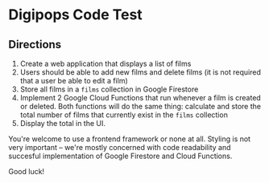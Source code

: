 # Digipops Code Test

## Directions

1.  Create a web application that displays a list of films
2.  Users should be able to add new films and delete films (it is not required that a user be able to edit a film)
3.  Store all films in a `films` collection in Google Firestore
4.  Implement 2 Google Cloud Functions that run whenever a film is created or deleted. Both functions will do the same thing: calculate and store the total number of films that currently exist in the `films` collection
5.  Display the total in the UI.

You're welcome to use a frontend framework or none at all. Styling is not very important – we're mostly concerned with code readability and succesful implementation of Google Firestore and Cloud Functions.

Good luck!

